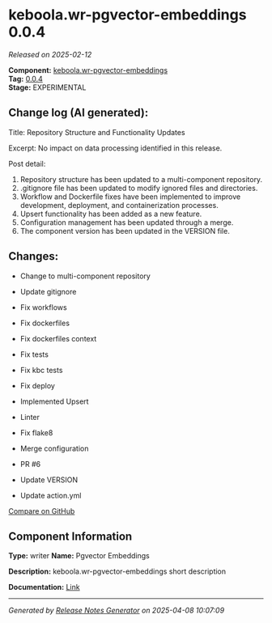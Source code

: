 #  keboola.wr-pgvector-embeddings 0.0.4

_Released on 2025-02-12_

**Component:** [keboola.wr-pgvector-embeddings](https://github.com/keboola/component-embeddings-v2)  
**Tag:** [0.0.4](https://github.com/keboola/component-embeddings-v2/releases/tag/0.0.4)  
**Stage:** EXPERIMENTAL


## Change log (AI generated):
Title: Repository Structure and Functionality Updates

Excerpt: No impact on data processing identified in this release.

Post detail:

1. Repository structure has been updated to a multi-component repository.
2. .gitignore file has been updated to modify ignored files and directories.
3. Workflow and Dockerfile fixes have been implemented to improve development, deployment, and containerization processes.
4. Upsert functionality has been added as a new feature.
5. Configuration management has been updated through a merge.
6. The component version has been updated in the VERSION file.



## Changes:



- Change to multi-component repository 




- Update gitignore 




- Fix workflows 










- Fix dockerfiles 






- Fix dockerfiles context 






- Fix tests 




- Fix kbc tests 




- Fix deploy 






- Implemented Upsert 




- Linter 




- Fix flake8 




- Merge configuration 




- PR #6 




- Update VERSION 






- Update action.yml 



[Compare on GitHub](https://github.com/keboola/component-embeddings-v2/compare/0.0.3...0.0.4)



## Component Information
**Type:** writer
**Name:** Pgvector Embeddings

**Description:** keboola.wr-pgvector-embeddings short description


**Documentation:** [Link](https://github.com/keboola/component-embeddings-v2/blob/master/README.md)



---
_Generated by [Release Notes Generator](https://github.com/keboola/release-notes-generator)
on 2025-04-08 10:07:09_